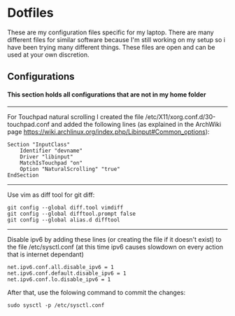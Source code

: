 Dotfiles
========

These are my configuration files specific for my laptop. 
There are many different files for similar software because 
I'm still working on my setup so i have been trying many different things. These files are open
and can be used at your own discretion.

Configurations
------


#### This section holds all configurations that are not in my home folder
    
------

For Touchpad natural scrolling I created the file /etc/X11/xorg.conf.d/30-touchpad.conf and added the following lines (as explained in the ArchWiki page https://wiki.archlinux.org/index.php/Libinput#Common_options):

```
Section "InputClass"
	Identifier "devname"
	Driver "libinput"
	MatchIsTouchpad "on"
	Option "NaturalScrolling" "true"
EndSection
```

------

Use vim as diff tool for git diff:

```
git config --global diff.tool vimdiff
git config --global difftool.prompt false
git config --global alias.d difftool
```

------

Disable ipv6 by adding these lines (or creating the file if it doesn't exist) to the file /etc/sysctl.conf (at this time ipv6 causes slowdown on every action that is internet dependant)

```
net.ipv6.conf.all.disable_ipv6 = 1
net.ipv6.conf.default.disable_ipv6 = 1
net.ipv6.conf.lo.disable_ipv6 = 1
```

After that, use the folowing command to commit the changes:

```
sudo sysctl -p /etc/sysctl.conf
```
